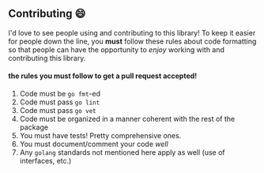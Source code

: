 ## Contributing :smile:

I'd love to see people using and contributing to this library! To keep it easier for people down the line, you **must** follow these rules about code formatting so that people can have the opportunity to _enjoy_ working with and contributing this library.

#### the rules you **must** follow to get a pull request accepted!

1. Code must be `go fmt`-ed
2. Code must pass `go lint`
3. Code must pass `go vet`
4. Code must be organized in a manner coherent with the rest of the package
5. You must have tests! Pretty comprehensive ones.
6. You must document/comment your code _well_
7. Any `golang` standards not mentioned here apply as well (use of interfaces, etc.)